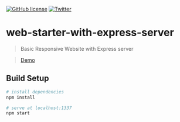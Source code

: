[![GitHub license](https://img.shields.io/github/license/vikramkute/web-starter-with-express-server.svg)](https://github.com/vikramkute/web-starter-with-express-server/blob/master/LICENSE)
[![Twitter](https://img.shields.io/twitter/url/https/github.com/vikramkute/web-starter-with-express-server.svg?style=social)](https://twitter.com/intent/tweet?text=Wow:&url=https%3A%2F%2Fgithub.com%2Fvikramkute%2Fweb-starter-with-express-server)

# web-starter-with-express-server

> Basic Responsive Website with Express server

> [Demo](https://vikramkute.github.io/web-starter-with-express-server/)

## Build Setup

``` bash
# install dependencies
npm install

# serve at localhost:1337
npm start
```
